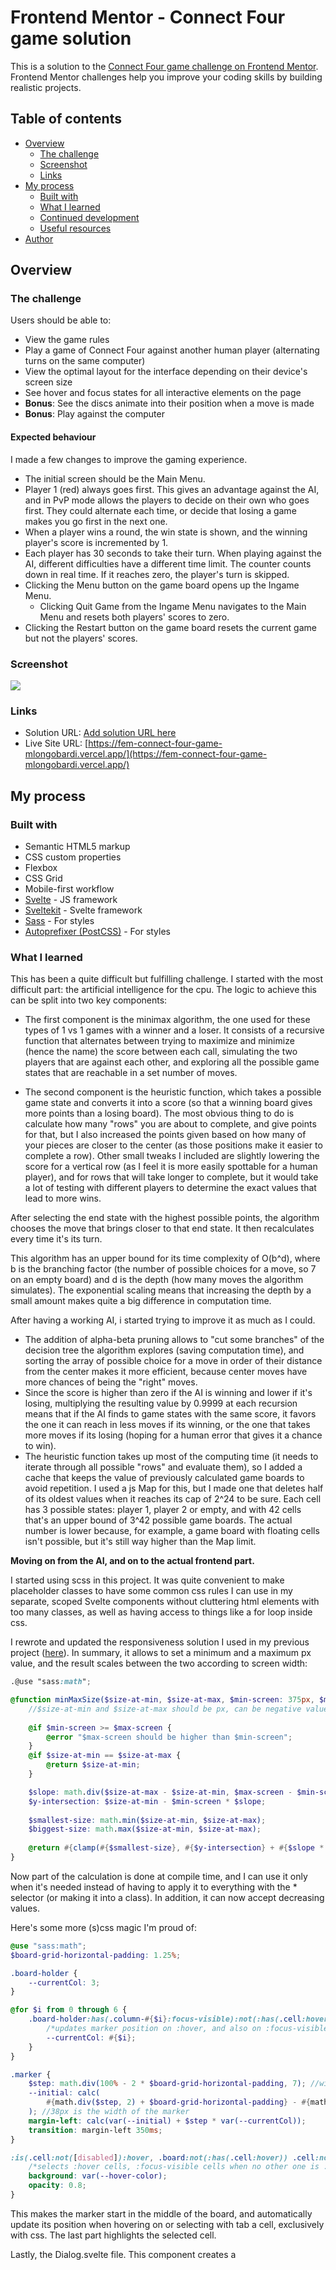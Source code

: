 # Frontend Mentor - Connect Four game solution

This is a solution to the [Connect Four game challenge on Frontend Mentor](https://www.frontendmentor.io/challenges/connect-four-game-6G8QVH923s). Frontend Mentor challenges help you improve your coding skills by building realistic projects. 

## Table of contents

- [Overview](#overview)
  - [The challenge](#the-challenge)
  - [Screenshot](#screenshot)
  - [Links](#links)
- [My process](#my-process)
  - [Built with](#built-with)
  - [What I learned](#what-i-learned)
  - [Continued development](#continued-development)
  - [Useful resources](#useful-resources)
- [Author](#author)

## Overview

### The challenge

Users should be able to:

- View the game rules
- Play a game of Connect Four against another human player (alternating turns on the same computer)
- View the optimal layout for the interface depending on their device's screen size
- See hover and focus states for all interactive elements on the page
- **Bonus**: See the discs animate into their position when a move is made
- **Bonus**: Play against the computer

#### Expected behaviour
I made a few changes to improve the gaming experience.

- The initial screen should be the Main Menu.
- Player 1 (red) always goes first. This gives an advantage against the AI, and in PvP mode allows the players to decide on their own who goes first. They could alternate each time, or decide that losing a game makes you go first in the next one.
- When a player wins a round, the win state is shown, and the winning player's score is incremented by 1.
- Each player has 30 seconds to take their turn. When playing against the AI, different difficulties have a different time limit. The counter counts down in real time. If it reaches zero, the player's turn is skipped.
- Clicking the Menu button on the game board opens up the Ingame Menu.
  - Clicking Quit Game from the Ingame Menu navigates to the Main Menu and resets both players' scores to zero.
- Clicking the Restart button on the game board resets the current game but not the players' scores.

### Screenshot

![](./screenshot.png)

### Links

- Solution URL: [Add solution URL here](https://your-solution-url.com)
- Live Site URL: [https://fem-connect-four-game-mlongobardi.vercel.app/](https://fem-connect-four-game-mlongobardi.vercel.app/)

## My process

### Built with

- Semantic HTML5 markup
- CSS custom properties
- Flexbox
- CSS Grid
- Mobile-first workflow
- [Svelte](https://svelte.dev/) - JS framework
- [Sveltekit](https://kit.svelte.dev/) - Svelte framework
- [Sass](https://sass-lang.com/) - For styles
- [Autoprefixer (PostCSS)](https://github.com/postcss/autoprefixer) - For styles

### What I learned
This has been a quite difficult but fulfilling challenge. I started with the most difficult part: the artificial intelligence for the cpu.
The logic to achieve this can be split into two key components:
- The first component is the minimax algorithm, the one used for these types of 1 vs 1 games with a winner and a loser. It consists of a recursive function that alternates between trying to maximize and minimize (hence the name) the score between each call, simulating the two players that are against each other, and exploring all the possible game states that are reachable in a set number of moves. 

- The second component is the heuristic function, which takes a possible game state and converts it into a score (so that a winning board gives more points than a losing board). The most obvious thing to do is calculate how many "rows" you are about to complete, and give points for that, but I also increased the points given based on how many of your pieces are closer to the center (as those positions make it easier to complete a row). Other small tweaks I included are slightly lowering the score for a vertical row (as I feel it is more easily spottable for a human player), and for rows that will take longer to complete, but it would take a lot of testing with different players to determine the exact values that lead to more wins.

After selecting the end state with the highest possible points, the algorithm chooses the move that brings closer to that end state. It then recalculates every time it's its turn.

This algorithm has an upper bound for its time complexity of O(b^d), where b is the branching factor (the number of possible choices for a move, so 7 on an empty board) and d is the depth (how many moves the algorithm simulates). The exponential scaling means that increasing the depth by a small amount makes quite a big difference in computation time.

After having a working AI, i started trying to improve it as much as I could. 
- The addition of alpha-beta pruning allows to "cut some branches" of the decision tree the algorithm explores (saving computation time), and sorting the array of possible choice for a move in order of their distance from the center makes it more efficient, because center moves have more chances of being the "right" moves.
- Since the score is higher than zero if the AI is winning and lower if it's losing, multiplying the resulting value by 0.9999 at each recursion means that if the AI finds to game states with the same score, it favors the one it can reach in less moves if its winning, or the one that takes more moves if its losing (hoping for a human error that gives it a chance to win).
- The heuristic function takes up most of the computing time (it needs to iterate through all possible "rows" and evaluate them), so I added a cache that keeps the value of previously calculated game boards to avoid repetition. I used a js Map for this, but I made one that deletes half of its oldest values when it reaches its cap of 2^24 to be sure. Each cell has 3 possible states: player 1, player 2 or empty, and with 42 cells that's an upper bound of 3^42 possible game boards. The actual number is lower because, for example, a game board with floating cells isn't possible, but it's still way higher than the Map limit.

**Moving on from the AI, and on to the actual frontend part.**

I started using scss in this project. It was quite convenient to make placeholder classes to have some common css rules I can use in my separate, scoped Svelte components without cluttering html elements with too many classes, as well as having access to things like a for loop inside css.

I rewrote and updated the responsiveness solution I used in my previous project ([here](https://github.com/MLongobardi/FEM-pomodoro-app#what-i-learned)). In summary, it allows to set a minimum and a maximum px value, and the result scales between the two according to screen width:

```scss
.@use "sass:math";

@function minMaxSize($size-at-min, $size-at-max, $min-screen: 375px, $max-screen: 768px) {
    //$size-at-min and $size-at-max should be px, can be negative values and can go from big to small;
    
    @if $min-screen >= $max-screen {
        @error "$max-screen should be higher than $min-screen";
    }
    @if $size-at-min == $size-at-max {
        @return $size-at-min;
    }

	$slope: math.div($size-at-max - $size-at-min, $max-screen - $min-screen);
    $y-intersection: $size-at-min - $min-screen * $slope;
    
    $smallest-size: math.min($size-at-min, $size-at-max);
    $biggest-size: math.max($size-at-min, $size-at-max);
	
	@return #{clamp(#{$smallest-size}, #{$y-intersection} + #{$slope * 100vw}, #{$biggest-size})};
}
```
Now part of the calculation is done at compile time, and I can use it only when it's needed instead of having to apply it to everything with the * selector (or making it into a class). In addition, it can now accept decreasing values.

Here's some more (s)css magic I'm proud of:
```scss
@use "sass:math";
$board-grid-horizontal-padding: 1.25%;

.board-holder {
	--currentCol: 3;
}

@for $i from 0 through 6 {
	.board-holder:has(.column-#{$i}:focus-visible):not(:has(.cell:hover)), .board-holder:has(.column-#{$i}:hover) {
		/*updates marker position on :hover, and also on :focus-visible if no cell is on :hover*/
		--currentCol: #{$i};
	}
}

.marker {
	$step: math.div(100% - 2 * $board-grid-horizontal-padding, 7); //width of a grid cell
	--initial: calc(
		#{math.div($step, 2) + $board-grid-horizontal-padding} - #{math.div(38px, 2)}
	); //38px is the width of the marker
	margin-left: calc(var(--initial) + $step * var(--currentCol));
	transition: margin-left 350ms;
}

:is(.cell:not([disabled]):hover, .board:not(:has(.cell:hover)) .cell:not([disabled]):focus-visible):not(:has(.piece)) {
	/*selects :hover cells, :focus-visible cells when no other one is :hover, but not disabled cells or already occupied cells */
	background: var(--hover-color);
	opacity: 0.8;
}
```
This makes the marker start in the middle of the board, and automatically update its position when hovering on or selecting with tab a cell, exclusively with css. The last part highlights the selected cell.

Lastly, the Dialog.svelte file. This component creates a <dialog> element, with the added functionality of self closing when clicking on the backdrop (but not when clicking on the modal and then dragging on the backdrop or viceversa, even on mobile!). It then uses Svelte's <slot> tag to decide its content, and passes a reference to the <dialog> itself to its parent and its child with component props and binding, so that buttons outside Dialog.svelte there can show or close the dialog.

```html
/*App.svelte*/
<script>
let nextDialog;
</script>
<Dialog let:dialog bind:dialog={nextDialog}>
    <SomeComponent thisDialog={dialog}>
</Dialog>
<button id="dialog-open" on:click={()=>{nextDialog.showModal()}}>Open</button>

/*SomeComponent.svelte*/
<script>
export let thisDialog;
</script>
<button id="dialog-close" on:click={()=>{thisDialog.close()}}>Close</button>
```
Inside SomeComponent, thisDialog is a reference to the <dialog> that contains SomeComponent, use it to call thisDialog.myClose() (after export let thisDialog)
In the component that calls Dialog, nextDialog is a reference to the opened dialog, use it to call nextDialog.myShowModal()

### Continued development
I was thinking of using a store to keeps references to all Dialog.svelte instances, so that I don't have to juggle props and bindings between component trees.

For this project specifically, I could put more work into different difficulty modes, maybe adding a (small) chance for the AI to do a random move. This would add some variety to games and give me a chance to use higher depths for the algorithm I worked hard to optimize, while keeping a balanced difficulty.

### Useful resources
- [Artificial Intelligence at Play — Connect Four (Mini-max algorithm explained)](https://medium.com/analytics-vidhya/artificial-intelligence-at-play-connect-four-minimax-algorithm-explained-3b5fc32e4a4f) - This helped me understand the artificial intelligence logic.
## Author
- GitHub - [@MLongobardi](https://github.com/MLongobardi)
- Frontend Mentor - [@MLongobardi](https://www.frontendmentor.io/profile/MLongobardi)